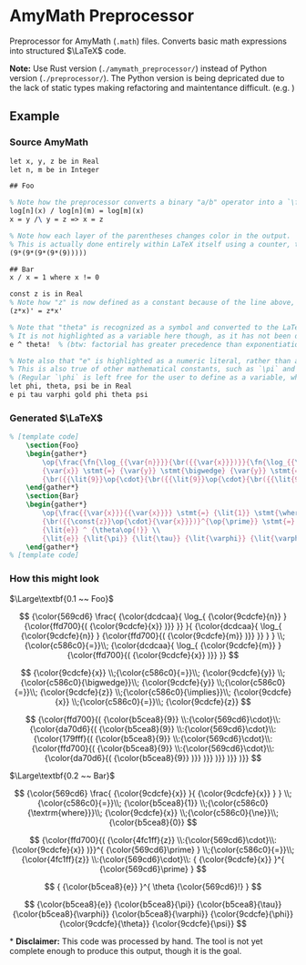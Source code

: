 # AmyMath Preprocessor

Preprocessor for AmyMath (`.math`) files.
Converts basic math expressions into structured $\LaTeX$ code.

**Note:**
Use Rust version (`./amymath_preprocessor/`) instead of Python version (`./preprocessor/`).
The Python version is being depricated due to the lack of static types making refactoring and maintentance difficult. (e.g. )

## Example

### Source AmyMath
```tex
let x, y, z be in Real
let n, m be in Integer

## Foo

% Note how the preprocessor converts a binary "a/b" operator into a `\frac{a}{b}` LaTeX command.
log[n](x) / log[n](m) = log[m](x)
x = y /\ y = z => x = z

% Note how each layer of the parentheses changes color in the output.
% This is actually done entirely within LaTeX itself using a counter, the preprocessor just applies the `\br` command.
(9*(9*(9*(9*(9)))))

## Bar
x / x = 1 where x != 0

const z is in Real
% Note how "z" is now defined as a constant because of the line above, and how that is reflected in the generated LaTeX.
(z*x)' = z*x'

% Note that "theta" is recognized as a symbol and converted to the LaTeX `\theta`.
% It is not highlighted as a variable here though, as it has not been defined at this point.
e ^ theta!  % (btw: factorial has greater precedence than exponentiation)

% Note also that "e" is highlighted as a numeric literal, rather than a "constant".
% This is also true of other mathematical constants, such as `\pi` and `\varphi`.
% (Regular `\phi` is left free for the user to define as a variable, while `\varphi` (or "gold") represents the golden ratio.)
let phi, theta, psi be in Real
e pi tau varphi gold phi theta psi
```

### Generated $\LaTeX$
```tex
% [template code]
    \section{Foo}
    \begin{gather*}
        \op{\frac{\fn{\log_{{\var{n}}}}{\br({{\var{x}}})}}{\fn{\log_{{\var{n}}}}{\br({{\var{m}}})}}} \stmt{=} \fn{\log_{{\var{m}}}}{\br({{\var{x}}})} \\
        {\var{x}} \stmt{=} {\var{y}} \stmt{\bigwedge} {\var{y}} \stmt{=} {\var{z}} \stmt{\implies} {\var{x}} \stmt{=} {\var{z}} \\
        {\br({{\lit{9}}\op{\cdot}{\br({{\lit{9}}\op{\cdot}{\br({{\lit{9}}\op{\cdot}{\br({{\lit{9}}\op{\cdot}{\br({{\lit{9}}})}})}})}})}})}
    \end{gather*}
    \section{Bar}
    \begin{gather*}
        \op{\frac{{\var{x}}}{{\var{x}}}} \stmt{=} {\lit{1}} \stmt{\where} {\var{x}} \stmt{\ne} {\lit{0}} \\
        {\br({{\const{z}}\op{\cdot}{\var{x}}})}^{\op{\prime}} \stmt{=} {\const{z}}\op{\cdot}{\var{x}}^{\op{\prime}} \\
        {\lit{e}} ^ {\theta\op{!}} \\
        {\lit{e}} {\lit{\pi}} {\lit{\tau}} {\lit{\varphi}} {\lit{\varphi}} {\var{\phi}} {\var{\theta}} {\var{\psi}}
    \end{gather*}
% [template code]
```

### How this might look

$\Large\textbf{0.1 ~~ Foo}$

$$
{\color{569cd6}
    \frac{
        {\color{dcdcaa}{
            \log_{
                {\color{9cdcfe}{n}}
            }
            {\color{ffd700}{(
                {\color{9cdcfe}{x}}
            )}}
        }}
    }{
        {\color{dcdcaa}{
            \log_{
                {\color{9cdcfe}{n}}
            }
            {\color{ffd700}{(
                {\color{9cdcfe}{m}}
            )}}
        }}
    }
}
\\;{\color{c586c0}{=}}\\;
{\color{dcdcaa}{
    \log_{
        {\color{9cdcfe}{m}}
    }
    {\color{ffd700}{(
        {\color{9cdcfe}{x}}
    )}}
}}
$$

$$
{\color{9cdcfe}{x}}
\\;{\color{c586c0}{=}}\\;
{\color{9cdcfe}{y}}
\\;{\color{c586c0}{\bigwedge}}\\;
{\color{9cdcfe}{y}}
\\;{\color{c586c0}{=}}\\;
{\color{9cdcfe}{z}}
\\;{\color{c586c0}{\implies}}\\;
{\color{9cdcfe}{x}}
\\;{\color{c586c0}{=}}\\;
{\color{9cdcfe}{z}}
$$

$$
{\color{ffd700}{(
    {\color{b5cea8}{9}}
    \\:{\color{569cd6}\cdot}\\:
    {\color{da70d6}{(
        {\color{b5cea8}{9}}
        \\:{\color{569cd6}\cdot}\\:
        {\color{179fff}{(
            {\color{b5cea8}{9}}
            \\:{\color{569cd6}\cdot}\\:
            {\color{ffd700}{(
                {\color{b5cea8}{9}}
                \\:{\color{569cd6}\cdot}\\:
                {\color{da70d6}{(
                    {\color{b5cea8}{9}}
                )}}
            )}}
        )}}
    )}}
)}}
$$

$\Large\textbf{0.2 ~~ Bar}$

$$
{\color{569cd6}
    \frac{
        {\color{9cdcfe}{x}}
    }{
        {\color{9cdcfe}{x}}
    }
}
\\;{\color{c586c0}{=}}\\;
{\color{b5cea8}{1}}
\\;{\color{c586c0}{\textrm{where}}}\\;
{\color{9cdcfe}{x}}
\\;{\color{c586c0}{\ne}}\\;
{\color{b5cea8}{0}}
$$

$$
{\color{ffd700}{(
    {\color{4fc1ff}{z}}
    \\:{\color{569cd6}\cdot}\\:
    {\color{9cdcfe}{x}}
)}}^{
    {\color{569cd6}\prime}
}
\\;{\color{c586c0}{=}}\\;
{\color{4fc1ff}{z}}
\\:{\color{569cd6}\cdot}\\:
{
    {\color{9cdcfe}{x}}
}^{
    {\color{569cd6}\prime}
}
$$

$$
{
    {\color{b5cea8}{e}}
}^{
    \theta
    {\color{569cd6}!}
}
$$

$$
{\color{b5cea8}{e}}
{\color{b5cea8}{\pi}}
{\color{b5cea8}{\tau}}
{\color{b5cea8}{\varphi}}
{\color{b5cea8}{\varphi}}
{\color{9cdcfe}{\phi}}
{\color{9cdcfe}{\theta}}
{\color{9cdcfe}{\psi}}
$$

\* **Disclaimer:** This code was processed by hand. The tool is not yet complete enough to produce this output, though it is the goal.
